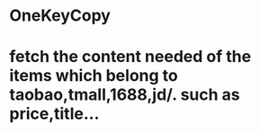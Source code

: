 # OneKeyCopy
# fetch the content  needed of the items which belong to taobao,tmall,1688,jd/. such as price,title...
